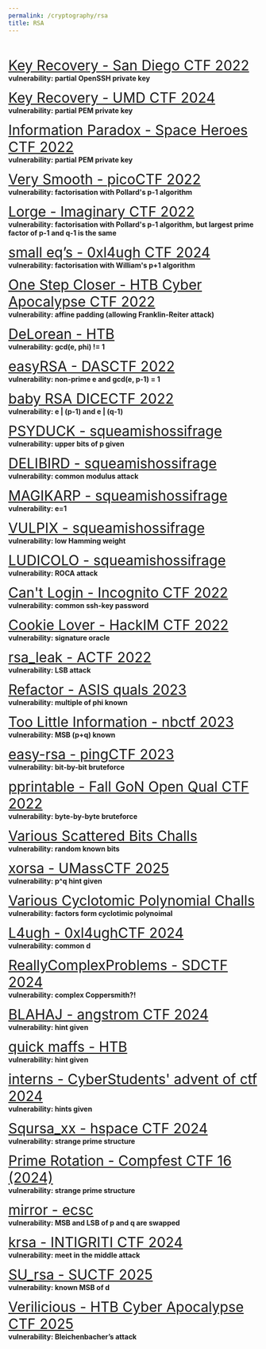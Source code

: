 ```yaml
---
permalink: /cryptography/rsa
title: RSA
---
```


<br>




<span style="font-size:2em;">   [Key Recovery - San Diego CTF 2022](/cryptography/rsa/key-recovery-SDCTF-2022)    </span> <br>
__vulnerability: partial OpenSSH private key__ 


<span style="font-size:2em;">   [Key Recovery - UMD CTF 2024](/cryptography/rsa/Key-Recovery-UMD-CTF-2024)       </span> <br>
__vulnerability: partial PEM private key__


<span style="font-size:2em;">   [Information Paradox - Space Heroes CTF 2022](/cryptography/rsa/information-paradox-SHCTF-2022)       </span> <br>
__vulnerability: partial PEM private key__


<span style="font-size:2em;">   [Very Smooth - picoCTF 2022](/cryptography/rsa/very-smooth-picoCTF-2022)       </span> <br>
__vulnerability: factorisation with Pollard's p-1 algorithm__


<span style="font-size:2em;">   [Lorge - Imaginary CTF 2022](/cryptography/rsa/Lorge-Imaginary-CTF-2022)       </span> <br>
__vulnerability: factorisation with Pollard's p-1 algorithm, but largest prime factor of p-1 and q-1 is the same__


<span style="font-size:2em;">   [small eq’s - 0xl4ugh CTF 2024](/cryptography/rsa/smalleqs0xl4ughCTF2024)       </span> <br>
__vulnerability: factorisation with William's p+1 algorithm__


<span style="font-size:2em;">   [One Step Closer - HTB Cyber Apocalypse CTF 2022](/cryptography/rsa/one-step-closer-HTB-cyber-apocalypse-CTF-2022)       </span> <br>
__vulnerability: affine padding (allowing Franklin-Reiter attack)__


<span style="font-size:2em;">   [DeLorean - HTB](/cryptography/rsa/DeLoreanHTB)       </span> <br>
__vulnerability: gcd(e, phi) != 1__


<span style="font-size:2em;">   [easyRSA - DASCTF 2022](/cryptography/rsa/easyrsa-DASCTF2022)       </span> <br>
__vulnerability: non-prime e and gcd(e, p-1) = 1__


<span style="font-size:2em;">   [baby RSA DICECTF 2022](/cryptography/rsa/baby-rsa-DICECTF-2022)       </span> <br>
__vulnerability: e | (p-1) and e | (q-1)__


<span style="font-size:2em;">   [PSYDUCK - squeamishossifrage](/cryptography/rsa/PSYDUCK-squeamishossifrage)       </span> <br>
__vulnerability: upper bits of p given__


<span style="font-size:2em;">   [DELIBIRD - squeamishossifrage](/cryptography/rsa/DELIBIRD-squeamishossifrage)       </span> <br>
__vulnerability: common modulus attack__


<span style="font-size:2em;">   [MAGIKARP - squeamishossifrage](/cryptography/rsa/MAGIKARP-squeamishossifrage)       </span> <br>
__vulnerability: e=1__


<span style="font-size:2em;">   [VULPIX - squeamishossifrage](/cryptography/rsa/VULPIX-squeamishossifrage)       </span> <br>
__vulnerability: low Hamming weight__


<span style="font-size:2em;">   [LUDICOLO - squeamishossifrage](/cryptography/rsa/LUDICOLO-squeamishossifrage)       </span> <br>
__vulnerability: ROCA attack__


<span style="font-size:2em;">   [Can't Login - Incognito CTF 2022](/cryptography/rsa/can't-login-ICTF-2022)       </span> <br>
__vulnerability: common ssh-key password__


<span style="font-size:2em;">   [Cookie Lover - HackIM CTF 2022](/cryptography/rsa/cookie-lover-hackim-2022)       </span> <br>
__vulnerability: signature oracle__


<span style="font-size:2em;">   [rsa_leak - ACTF 2022](/cryptography/rsa/rsa-leak-ACTF-2022)       </span> <br>
__vulnerability: LSB attack__


<span style="font-size:2em;">   [Refactor - ASIS quals 2023](/cryptography/rsa/Refactor-ASIS-quals-2023)       </span> <br>
__vulnerability: multiple of phi known__


<span style="font-size:2em;">   [Too Little Information - nbctf 2023](/cryptography/rsa/Too-Little-Information-nbctf-2023)       </span> <br>
__vulnerability: MSB (p+q) known__


<span style="font-size:2em;">   [easy-rsa - pingCTF 2023](/cryptography/rsa/easy-rsa-pingCTF-2023)       </span> <br>
__vulnerability: bit-by-bit bruteforce__


<span style="font-size:2em;">   [pprintable - Fall GoN Open Qual CTF 2022](/cryptography/rsa/pprintable-Fall-GoN-Open-Qual-CTF-2022)       </span> <br>
__vulnerability: byte-by-byte bruteforce__


<span style="font-size:2em;">   [Various Scattered Bits Challs](/cryptography/rsa/scattered-known-bits)       </span> <br>
__vulnerability: random known bits__


<span style="font-size:2em;">   [xorsa - UMassCTF 2025](/cryptography/rsa/xorsa-UMassCTF-2025)       </span> <br>
__vulnerability: p^q hint given__


<span style="font-size:2em;">   [Various Cyclotomic Polynomial Challs](/cryptography/rsa/CyclotomicPolynomial)       </span> <br>
__vulnerability: factors form cyclotimic polynoimal__


<span style="font-size:2em;">   [L4ugh - 0xl4ughCTF 2024](/cryptography/rsa/L4ugh-0xl4ughCTF-2024)       </span> <br>
__vulnerability: common d__


<span style="font-size:2em;">   [ReallyComplexProblems - SDCTF 2024](/cryptography/rsa/ReallyComplexProblems-SDCTF-2024)       </span> <br>
__vulnerability: complex Coppersmith?!__


<span style="font-size:2em;">   [BLAHAJ - angstrom CTF 2024](/cryptography/rsa/BLAHAJ-angstrom-CTF-2024)       </span> <br>
__vulnerability: hint given__


<span style="font-size:2em;">   [quick maffs - HTB](/cryptography/rsa/quick-maffs-HTB)       </span> <br>
__vulnerability: hint given__


<span style="font-size:2em;">   [interns - CyberStudents' advent of ctf 2024](/cryptography/rsa/interns-adventofctf2024)       </span> <br>
__vulnerability: hints given__

<span style="font-size:2em;">   [Sqursa_xx - hspace CTF 2024](/cryptography/rsa/Sqursa_xx-hspace-CTF-2024)       </span> <br>
__vulnerability: strange prime structure__


<span style="font-size:2em;">   [Prime Rotation - Compfest CTF 16 (2024)](/cryptography/rsa/PrimeRotation-CompfestCTF-16-2024)       </span> <br>
__vulnerability: strange prime structure__


<span style="font-size:2em;">   [mirror - ecsc](/cryptography/rsa/mirror-ecsc)       </span> <br>
__vulnerability: MSB and LSB of p and q are swapped__


<span style="font-size:2em;">   [krsa - INTIGRITI CTF 2024](/cryptography/rsa/krsa-INTIGRITICTF2024)       </span> <br>
__vulnerability: meet in the middle attack__


<span style="font-size:2em;">   [SU_rsa - SUCTF 2025](/cryptography/rsa/SUrsa-SUCTF2025)       </span> <br>
__vulnerability: known MSB of d__


<span style="font-size:2em;">   [Verilicious - HTB Cyber Apocalypse CTF 2025](/cryptography/rsa/Verilicious-HTBCyberApocalypseCTF2025)       </span> <br>
__vulnerability: Bleichenbacher’s attack__
